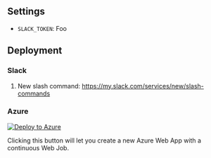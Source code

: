 
## Settings

 - `SLACK_TOKEN`: Foo

## Deployment

### Slack


  1. New slash command: https://my.slack.com/services/new/slash-commands

### Azure

[![Deploy to Azure](http://azuredeploy.net/deploybutton.png)](https://portal.azure.com/#create/Microsoft.Template/uri/https%3A%2F%2Fraw.githubusercontent.com%2Fsandrinodimattia%2Fazure-runslash%2Fmaster%2Fazuredeploy.json)

Clicking this button will let you create a new Azure Web App with a continuous Web Job.